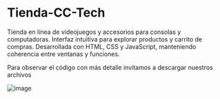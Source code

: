 # Tienda-CC-Tech
Tienda en línea de videojuegos y accesorios para consolas y computadoras. Interfaz intuitiva para explorar productos y carrito de compras. Desarrollada con HTML, CSS y JavaScript, manteniendo coherencia entre ventanas y funciones.

Para observar el código con más detalle invitamos a descargar nuestros archivos

![image](https://github.com/devcarlos21/Tienda-CC-Tech/assets/152441819/b16bd963-8612-46ae-85e3-02b5d1a40f70)
